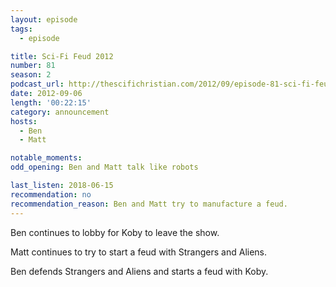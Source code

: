 ```yaml
---
layout: episode
tags:
  - episode

title: Sci-Fi Feud 2012
number: 81
season: 2
podcast_url: http://thescifichristian.com/2012/09/episode-81-sci-fi-feud-2012/
date: 2012-09-06
length: '00:22:15'
category: announcement
hosts:
  - Ben
  - Matt

notable_moments:
odd_opening: Ben and Matt talk like robots

last_listen: 2018-06-15
recommendation: no
recommendation_reason: Ben and Matt try to manufacture a feud.
---
```

Ben continues to lobby for Koby to leave the show.

Matt continues to try to start a feud with Strangers and Aliens.

Ben defends Strangers and Aliens and starts a feud with Koby.